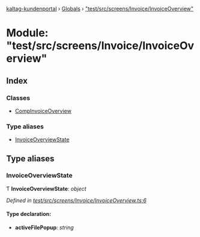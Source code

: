 [kaltag-kundenportal](../README.md) › [Globals](../globals.md) › ["test/src/screens/Invoice/InvoiceOverview"](_test_src_screens_invoice_invoiceoverview_.md)

# Module: "test/src/screens/Invoice/InvoiceOverview"

## Index

### Classes

* [CompInvoiceOverview](../classes/_test_src_screens_invoice_invoiceoverview_.compinvoiceoverview.md)

### Type aliases

* [InvoiceOverviewState](_test_src_screens_invoice_invoiceoverview_.md#invoiceoverviewstate)

## Type aliases

###  InvoiceOverviewState

Ƭ **InvoiceOverviewState**: *object*

*Defined in [test/src/screens/Invoice/InvoiceOverview.ts:6](https://github.com/fopsdev/ovl/blob/f9b6194/test/src/screens/Invoice/InvoiceOverview.ts#L6)*

#### Type declaration:

* **activeFilePopup**: *string*
